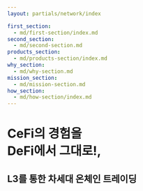 ```yaml
---
layout: partials/network/index

first_section:
  - md/first-section/index.md
second_section:
  - md/second-section.md
products_section:
  - md/products-section/index.md
why_section:
  - md/why-section.md
mission_section:
  - md/mission-section.md
how_section:
  - md/how-section/index.md
---
```



# CeFi의 경험을<br>DeFi에서 그대로!,

## L3를 통한 차세대 온체인 트레이딩

